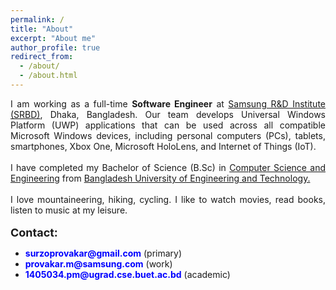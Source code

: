 ```yaml
---
permalink: /
title: "About"
excerpt: "About me"
author_profile: true
redirect_from: 
  - /about/
  - /about.html
---
```

<div style="text-align: justify">
I am working as a full-time <b>Software Engineer</b> at <a href = "https://research.samsung.com/srbd" target="_blank"> Samsung R&D Institute (SRBD)</a>, Dhaka, Bangladesh. Our team develops Universal Windows Platform (UWP) applications that can be used across all compatible Microsoft Windows devices, including personal computers (PCs), tablets, smartphones, Xbox One, Microsoft HoloLens, and Internet of Things (IoT). <br><br>
I have completed my Bachelor of Science (B.Sc) in <a href = "https://cse.buet.ac.bd/" target="_blank">Computer Science and Engineering</a> from <a href = "https://www.buet.ac.bd/web/" target="_blank">Bangladesh University of Engineering and Technology.</a> <br><br>
I love mountaineering, hiking, cycling. I like to watch movies, read books, listen to music at my leisure.<br> <br>
</div>
<font size = "+1.5"> <b>Contact:</b> </font> 
<ul>
  <li><font color = "blue"><b>surzoprovakar@gmail.com</b></font> (primary)</li>
  <li><font color = "blue"><b>provakar.m@samsung.com</b></font> (work)</li>
  <li><font color = "blue"><b>1405034.pm@ugrad.cse.buet.ac.bd</b></font> (academic)</li>
</ul>

